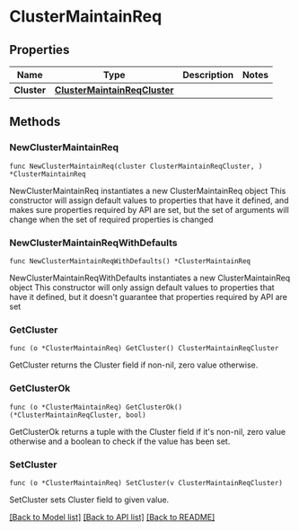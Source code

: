 # ClusterMaintainReq

## Properties

Name | Type | Description | Notes
------------ | ------------- | ------------- | -------------
**Cluster** | [**ClusterMaintainReqCluster**](ClusterMaintainReqCluster.md) |  | 

## Methods

### NewClusterMaintainReq

`func NewClusterMaintainReq(cluster ClusterMaintainReqCluster, ) *ClusterMaintainReq`

NewClusterMaintainReq instantiates a new ClusterMaintainReq object
This constructor will assign default values to properties that have it defined,
and makes sure properties required by API are set, but the set of arguments
will change when the set of required properties is changed

### NewClusterMaintainReqWithDefaults

`func NewClusterMaintainReqWithDefaults() *ClusterMaintainReq`

NewClusterMaintainReqWithDefaults instantiates a new ClusterMaintainReq object
This constructor will only assign default values to properties that have it defined,
but it doesn't guarantee that properties required by API are set

### GetCluster

`func (o *ClusterMaintainReq) GetCluster() ClusterMaintainReqCluster`

GetCluster returns the Cluster field if non-nil, zero value otherwise.

### GetClusterOk

`func (o *ClusterMaintainReq) GetClusterOk() (*ClusterMaintainReqCluster, bool)`

GetClusterOk returns a tuple with the Cluster field if it's non-nil, zero value otherwise
and a boolean to check if the value has been set.

### SetCluster

`func (o *ClusterMaintainReq) SetCluster(v ClusterMaintainReqCluster)`

SetCluster sets Cluster field to given value.



[[Back to Model list]](../README.md#documentation-for-models) [[Back to API list]](../README.md#documentation-for-api-endpoints) [[Back to README]](../README.md)


